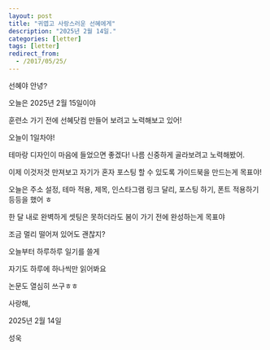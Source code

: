 ```yaml
---
layout: post
title: "귀엽고 사랑스러운 선혜에게"
description: "2025년 2월 14일."
categories: [letter]
tags: [letter]
redirect_from:
  - /2017/05/25/
---
```

<span style="font-family: 'Nanum Gothic', sans-serif;">선혜야 안녕?</span>

오늘은 2025년 2월 15일이야

훈련소 가기 전에 선혜닷컴 만들어 보려고 노력해보고 있어!

오늘이 1일차야!

테마랑 디자인이 마음에 들었으면 좋겠다! 나름 신중하게 골라보려고 노력해봤어.

이제 이것저것 만져보고 자기가 혼자 포스팅 할 수 있도록 가이드북을 만드는게 목표야!

오늘은 주소 설정, 테마 적용, 제목, 인스타그램 링크 달리, 포스팅 하기, 폰트 적용하기 등등을 했어 ㅎ

한 달 내로 완벽하게 셋팅은 못하더라도 봄이 가기 전에 완성하는게 목표야

조금 멀리 떨어져 있어도 괜찮지?

오늘부터 하루하루 일기를 쓸게

자기도 하루에 하나씩만 읽어봐요

논문도 열심히 쓰구ㅎㅎ

사랑해,

2025년 2월 14일

성욱
